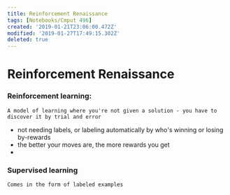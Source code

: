 ```yaml
---
title: Reinforcement Renaissance
tags: [Notebooks/Cmput 496]
created: '2019-01-21T23:06:00.472Z'
modified: '2019-01-27T17:49:15.302Z'
deleted: true
---
```


# Reinforcement Renaissance

### Reinforcement learning:
```
A model of learning where you're not given a solution - you have to discover it by trial and error
```
* not needing labels, or labeling automatically by who's winning or losing by-rewards
* the better your moves are, the more rewards you get
* 

### Supervised learning
```
Comes in the form of labeled examples
```

### 
```

```
